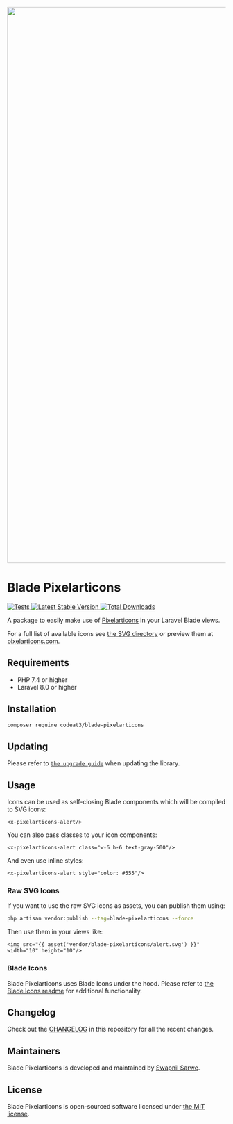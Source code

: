 <p align="center">
    <img src="https://banners.beyondco.de/Blade%20Pixelarticons.png?theme=light&packageManager=composer+require&packageName=codeat3%2Fblade-pixelarticons&pattern=architect&style=style_1&description=A+package+to+use+Pixelarticons+in+your+Laravel+Blade+views&md=1&showWatermark=1&fontSize=100px&images=https%3A%2F%2Flaravel.com%2Fimg%2Flogomark.min.svg" width="1280" title="Social Card Blade Pixelarticons">
</p>

# Blade Pixelarticons

<a href="https://github.com/codeat3/blade-pixelarticons/actions?query=workflow%3ATests">
    <img src="https://github.com/codeat3/blade-pixelarticons/workflows/Tests/badge.svg" alt="Tests">
</a>
<a href="https://packagist.org/packages/codeat3/blade-pixelarticons">
    <img src="https://img.shields.io/packagist/v/codeat3/blade-pixelarticons" alt="Latest Stable Version">
</a>
<a href="https://packagist.org/packages/codeat3/blade-pixelarticons">
    <img src="https://img.shields.io/packagist/dt/codeat3/blade-pixelarticons" alt="Total Downloads">
</a>

A package to easily make use of [Pixelarticons](https://github.com/halfmage/pixelarticons) in your Laravel Blade views.

For a full list of available icons see [the SVG directory](resources/svg) or preview them at [pixelarticons.com](https://pixelarticons.com/).

## Requirements

- PHP 7.4 or higher
- Laravel 8.0 or higher

## Installation

```bash
composer require codeat3/blade-pixelarticons
```

## Updating

Please refer to [`the upgrade guide`](UPGRADE.md) when updating the library.

## Usage

Icons can be used as self-closing Blade components which will be compiled to SVG icons:

```blade
<x-pixelarticons-alert/>
```

You can also pass classes to your icon components:

```blade
<x-pixelarticons-alert class="w-6 h-6 text-gray-500"/>
```

And even use inline styles:

```blade
<x-pixelarticons-alert style="color: #555"/>
```

### Raw SVG Icons

If you want to use the raw SVG icons as assets, you can publish them using:

```bash
php artisan vendor:publish --tag=blade-pixelarticons --force
```

Then use them in your views like:

```blade
<img src="{{ asset('vendor/blade-pixelarticons/alert.svg') }}" width="10" height="10"/>
```

### Blade Icons

Blade Pixelarticons uses Blade Icons under the hood. Please refer to [the Blade Icons readme](https://github.com/blade-ui-kit/blade-icons) for additional functionality.

## Changelog

Check out the [CHANGELOG](CHANGELOG.md) in this repository for all the recent changes.

## Maintainers

Blade Pixelarticons is developed and maintained by [Swapnil Sarwe](https://swapnilsarwe.com).

## License

Blade Pixelarticons is open-sourced software licensed under [the MIT license](LICENSE.md).
